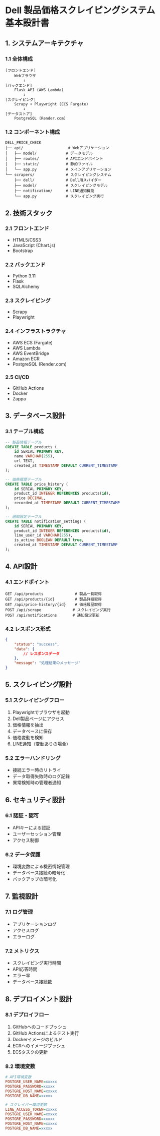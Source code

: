 # Dell 製品価格スクレイピングシステム 基本設計書

## 1. システムアーキテクチャ

### 1.1 全体構成
```
[フロントエンド]
    Webブラウザ
        ↓
[バックエンド]
    Flask API (AWS Lambda)
        ↓
[スクレイピング]
    Scrapy + Playwright (ECS Fargate)
        ↓
[データストア]
    PostgreSQL (Render.com)
```

### 1.2 コンポーネント構成
```
DELL_PRICE_CHECK
├── api/                    # Webアプリケーション
│   ├── model/             # データモデル
│   ├── routes/            # APIエンドポイント
│   ├── static/            # 静的ファイル
│   └── app.py             # メインアプリケーション
└── scrapers/              # スクレイピングシステム
    ├── dell/              # Dell用スパイダー
    ├── model/             # スクレイピングモデル
    ├── notification/      # LINE通知機能
    └── app.py             # スクレイピング実行
```

## 2. 技術スタック

### 2.1 フロントエンド
- HTML5/CSS3
- JavaScript (Chart.js)
- Bootstrap

### 2.2 バックエンド
- Python 3.11
- Flask
- SQLAlchemy

### 2.3 スクレイピング
- Scrapy
- Playwright

### 2.4 インフラストラクチャ
- AWS ECS (Fargate)
- AWS Lambda
- AWS EventBridge
- Amazon ECR
- PostgreSQL (Render.com)

### 2.5 CI/CD
- GitHub Actions
- Docker
- Zappa

## 3. データベース設計

### 3.1 テーブル構成
```sql
-- 製品情報テーブル
CREATE TABLE products (
    id SERIAL PRIMARY KEY,
    name VARCHAR(255),
    url TEXT,
    created_at TIMESTAMP DEFAULT CURRENT_TIMESTAMP
);

-- 価格履歴テーブル
CREATE TABLE price_history (
    id SERIAL PRIMARY KEY,
    product_id INTEGER REFERENCES products(id),
    price DECIMAL,
    recorded_at TIMESTAMP DEFAULT CURRENT_TIMESTAMP
);

-- 通知設定テーブル
CREATE TABLE notification_settings (
    id SERIAL PRIMARY KEY,
    product_id INTEGER REFERENCES products(id),
    line_user_id VARCHAR(255),
    is_active BOOLEAN DEFAULT true,
    created_at TIMESTAMP DEFAULT CURRENT_TIMESTAMP
);
```

## 4. API設計

### 4.1 エンドポイント
```
GET /api/products              # 製品一覧取得
GET /api/products/{id}         # 製品詳細取得
GET /api/price-history/{id}    # 価格履歴取得
POST /api/scrape              # スクレイピング実行
POST /api/notifications       # 通知設定更新
```

### 4.2 レスポンス形式
```json
{
    "status": "success",
    "data": {
        // レスポンスデータ
    },
    "message": "処理結果のメッセージ"
}
```

## 5. スクレイピング設計

### 5.1 スクレイピングフロー
1. Playwrightでブラウザを起動
2. Dell製品ページにアクセス
3. 価格情報を抽出
4. データベースに保存
5. 価格変動を検知
6. LINE通知（変動ありの場合）

### 5.2 エラーハンドリング
- 接続エラー時のリトライ
- データ取得失敗時のログ記録
- 異常検知時の管理者通知

## 6. セキュリティ設計

### 6.1 認証・認可
- APIキーによる認証
- ユーザーセッション管理
- アクセス制御

### 6.2 データ保護
- 環境変数による機密情報管理
- データベース接続の暗号化
- バックアップの暗号化

## 7. 監視設計

### 7.1 ログ管理
- アプリケーションログ
- アクセスログ
- エラーログ

### 7.2 メトリクス
- スクレイピング実行時間
- API応答時間
- エラー率
- データベース接続数

## 8. デプロイメント設計

### 8.1 デプロイフロー
1. GitHubへのコードプッシュ
2. GitHub Actionsによるテスト実行
3. Dockerイメージのビルド
4. ECRへのイメージプッシュ
5. ECSタスクの更新

### 8.2 環境変数
```ini
# API環境変数
POSTGRE_USER_NAME=xxxxx
POSTGRE_PASSWORD=xxxxx
POSTGRE_HOST_NAME=xxxxx
POSTGRE_DB_NAME=xxxxx

# スクレイパー環境変数
LINE_ACCESS_TOKEN=xxxxx
POSTGRE_USER_NAME=xxxxx
POSTGRE_PASSWORD=xxxxx
POSTGRE_HOST_NAME=xxxxx
POSTGRE_DB_NAME=xxxxx
``` 